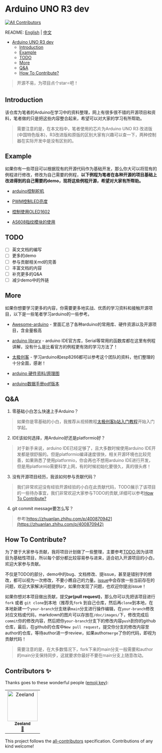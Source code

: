 # Arduino UNO R3 dev
<!-- ALL-CONTRIBUTORS-BADGE:START - Do not remove or modify this section -->
[![All Contributors](https://img.shields.io/badge/all_contributors-1-orange.svg?style=flat-square)](#contributors-)
<!-- ALL-CONTRIBUTORS-BADGE:END -->
README: [English]() | [中文](./README.md)

- [Arduino UNO R3 dev](#arduino-uno-r3-dev)
  - [Introduction](#introduction)
  - [Example](#example)
  - [TODO](#todo)
  - [More](#more)
  - [Q\&A](#qa)
  - [How To Contribute?](#how-to-contribute)

>  开源不易，为项目点个star:star:吧！

## Introduction
该仓库为笔者的Arduino在学习中的资料整理，网上有很多很不错的开源项目和资料，笔者做的只是把这些内容整合起来，希望可以对大家的学习有所帮助。



> 需要注意的是，在本文档中，笔者使用的芯片为Arduino UNO R3 改进版(中国特色版本)，R3改进版和原版的区别大家有兴趣可以查一下，两种控制器在实际开发中是没有区别的。





## Example

如果你有一些项目可以根据现有的开源代码作为基础开发，那么你大可以将现有的例程进行修改，修改为自己需要的例程，**以下例程为笔者在各种开源的项目基础上改进得到的自己需要的demo，现将这些例程开源，希望对大家有所帮助。**

- [arduino控制舵机](./src/Servo)
- [PWM控制LED亮度](./src/PWM/%E5%9F%BA%E4%BA%8EPWM%E7%9A%84LED%E6%B8%90%E5%8F%98)
- [控制使用OLED1602](./src/OLED1306/)

- [AS608指纹模块的使用](./src/AS608)


## TODO

- [ ] 英文文档的编写
- [ ] 更多的demo
- [ ] 参与贡献相关md的完善
- [ ] 丰富文档的内容
- [ ] 补充更多的Q&A
- [ ] 减少demo中的外链

## More


如果你想要学习更多的内容，你需要更多地实战、优质的学习资料和接触开源项目，以下是一些笔者学习arduino的一些参考。

- [Awesome-arduino](https://github.com/Lembed/Awesome-arduino) - 里面汇总了各种arduino的常用库、硬件资源以及开源项目，含金量极高

- [arduino library](https://www.arduino.cc/reference/en/libraries/) - arduino IDE官方库，Serial等常用的函数库都在这里有例程讲解，没有什么是比看官方的例程更有效的学习方法了！

- [太极创客](http://www.taichi-maker.com/) - 学习arduino和esp8266都可以参考这个团队的资料，他们整理的十分全面，感谢！

- [arduino 硬件资料/原理图](http://www.taichi-maker.com/homepage/reference-index/arduino-hardware-refrence/arduino-uno/)

- [arduino数据手册pdf版本](./doc/Atmel-42735-8-bit-AVR-Microcontroller-ATmega328-328P_Datasheet.pdf)


## Q&A
1. 零基础小白怎么快速上手Arduino？
  
>   如果你是零基础的小白，我推荐从视频教程[太极创客b站入门教程](https://www.bilibili.com/video/BV164411J7GE?from=search&seid=7233181312177860307&spm_id_from=333.337.0.0)开始入门学起。


2. IDE该如何选择，用Arduino好还是platformio好？

> 对于新手来说，arduino IDE已经足够了，且大多数时候使用arduino IDE开发都是很舒服的。但是platformio编译速度很快，相关开源环境也比较完善，如果熟悉了使用platformio，你会再也不想用arduino IDE进行开发，但是用platformio需要科学上网，有的时候初始化要很久，真的很头疼！


3. 没有开源项目经历，我该如何参与贡献代码？

> 我们非常欢迎没有经验开源经验的小白在此贡献代码，TODO展示了该项目的一些待办事宜，我们非常欢迎大家参与TODO的贡献,详细可以参考[How To Contribute?](#how-to-contribute)


4. git commit message要怎么写？

> 参考[https://zhuanlan.zhihu.com/p/400870942](https://zhuanlan.zhihu.com/p/400870942)

## How To Contribute?

为了便于大家参与贡献，我将项目计划做了一些整理，主要参考[TODO](#todo),因为该项目为基础性项目，所以每个部分都比较容易参与进来，适合初入开源项目的小白，欢迎大家参与贡献。

不仅是TODO的部分，demo中的bug、文档修改、提issue，甚至是错别字的修改，都可以视为一次修改，不要小瞧自己的力量。[issue](https://github.com/Undertone0809/arduino-uno-dev/issues)中会存放一些当前存在的问题，欢迎大家解决问题提供pr，如果你发现了问题，也欢迎你提出issue！


如果你想对本项目做出贡献，提交**pr(pull request)**，那么你可以先把该项目进行`fork` 或者 `git clone`到本地（推荐先`fork` 到自己仓库，然后再`clone`到本地，在本地新建一个`your-branch`分支继承`main`分支进行操作编辑，在`your-branch`修改对应文档或代码，markdown的图片可以存放在`/doc/images/`下，修改完成后`commit`你的修改内容，然后把你`your-branch`分支下的修改内容`push`到你的github仓库，最后，在github的仓库中`New pull request`，提交你分支的修改内容至author的仓库，等待author进一步review，如果author`merge`了你的代码，即视为贡献代码！

> 需要注意的是，在大多数情况下，fork下来的main分支一般需要和author的main分支保持同步，这就要求你最好不要在main分支上随意改动。
## Contributors ✨

Thanks goes to these wonderful people ([emoji key](https://allcontributors.org/docs/en/emoji-key)):

<!-- ALL-CONTRIBUTORS-LIST:START - Do not remove or modify this section -->
<!-- prettier-ignore-start -->
<!-- markdownlint-disable -->
<table>
  <tbody>
    <tr>
      <td align="center"><a href="https://github.com/Undertone0809"><img src="https://avatars.githubusercontent.com/u/72488598?v=4?s=100" width="100px;" alt="Zeeland"/><br /><sub><b>Zeeland</b></sub></a><br /><a href="https://github.com/Undertone0809/arduino-uno-dev/commits?author=Undertone0809" title="Documentation">📖</a></td>
    </tr>
  </tbody>
</table>

<!-- markdownlint-restore -->
<!-- prettier-ignore-end -->

<!-- ALL-CONTRIBUTORS-LIST:END -->

This project follows the [all-contributors](https://github.com/all-contributors/all-contributors) specification. Contributions of any kind welcome!